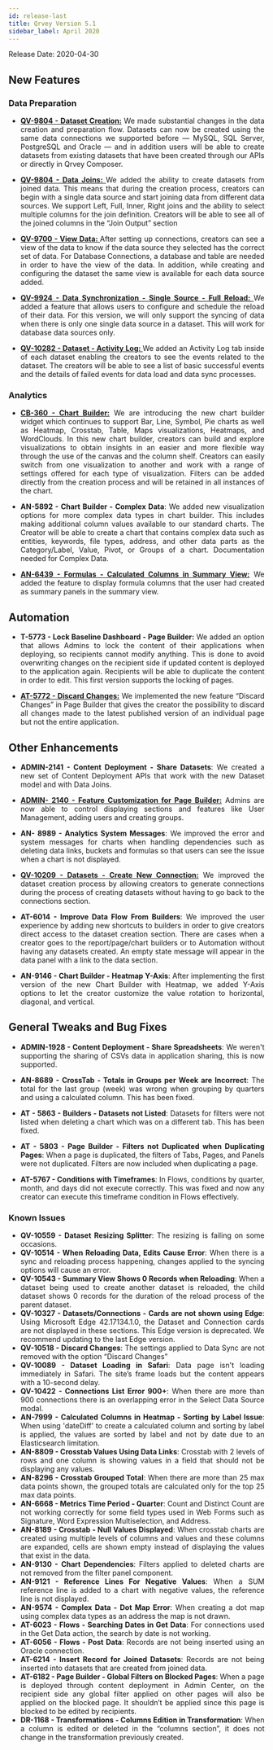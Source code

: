 ```yaml
---
id: release-last
title: Qrvey Version 5.1
sidebar_label: April 2020
---
```

<div style="text-align: justify">
Release Date: 2020-04-30

## New Features

### Data Preparation 
*  <a href="/docs/ui-docs/datasets/datasets/#creating-datasets"> <strong>QV-9804 - Dataset Creation:</strong></a> We made substantial changes in the data creation and preparation flow. Datasets can now be created using the same data connections we supported before — MySQL, SQL Server, PostgreSQL and Oracle — and in addition users will be able to create datasets from existing datasets that have been created through our APIs or directly in Qrvey Composer. 
 
* <a href="/docs/ui-docs/datasets/joins/"> <strong>QV-9804 - Data Joins: </strong></a> We added the ability to create datasets from joined data. This means that during the creation process, creators can begin with a single data source and start joining data from different data sources. We support Left, Full, Inner, Right joins and the ability to select multiple columns for the join definition. Creators will be able to see all of the joined columns in the “Join Output” section 

* <a href="/docs/ui-docs/datasets/datasets/"> <strong>QV-9700 - View Data: </strong></a> After setting up connections, creators can see a view of the data to know if the data source they selected has the correct set of data. For Database Connections, a database and table are needed in order to have the view of the data. In addition, while creating and configuring the dataset the same view is available for each data source added. 

* <a href="/docs/ui-docs/datasets/datasets/"> <strong>QV-9924 - Data Synchronization - Single Source - Full Reload: </strong></a>We added a feature that allows users to configure and schedule the reload of their data. For this version, we will only support the syncing of data when there is only one single data source in a dataset. This will work for database data sources only.

* <a href="/docs/ui-docs/datasets/datasets/"> <strong>QV-10282 - Dataset - Activity Log: </strong></a> We added an Activity Log tab inside of each dataset enabling the creators to see the events related to the dataset. The creators will be able to see a list of basic successful events and the details of failed events for data load and data sync processes.


### Analytics
* <a href="/docs/ui-docs/dataviews/chart-builder/"> <strong>CB-360 - Chart Builder:</strong></a> We are introducing the new chart builder widget which continues to support Bar, Line, Symbol, Pie charts as well as Heatmap, Crosstab, Table, Maps visualizations, Heatmaps, and WordClouds. In this new chart builder, creators can build and explore visualizations to obtain insights in an easier and more flexible way through the use of the canvas and the column shelf. Creators can easily switch from one visualization to another and work with a range of settings offered for each type of visualization. Filters can be added directly from the creation process and will be retained in all instances of the chart.  

* **AN-5892 - Chart Builder - Complex Data**: We added new visualization options for more complex data types in chart builder. This includes making additional column values available to our standard charts. The Creator will be able to create a chart that contains complex data such as entities, keywords, file types, address,  and other data parts as the Category/Label, Value, Pivot, or Groups of a chart. Documentation needed for Complex Data.


* <a href="/docs/ui-docs/dataviews/formulas/"> <strong>AN-6439 - Formulas - Calculated Columns in Summary View:</strong></a> We added the feature to display formula columns that the user had created as summary panels in the summary view.

## Automation

* **T-5773 - Lock Baseline Dashboard - Page Builder:** We added an option that allows Admins to lock the content of their applications when deploying, so recipients cannot modify anything. This is done to avoid overwriting changes on the recipient side if updated content is deployed to the application again. Recipients will be able to duplicate the content in order to edit. This first version supports the locking of pages. 

* <a href="/docs/ui-docs/builders/pages/"> <strong>AT-5772 - Discard Changes:</strong></a>
 We implemented the new feature “Discard Changes” in Page Builder that gives the creator the possibility to discard all changes made to the latest published version of an individual page but not the entire application.

## **Other Enhancements**
* **ADMIN-2141 - Content Deployment - Share Datasets**: We created a new set of Content Deployment APIs that work with the new Dataset model and with Data Joins. 


* <a href="/docs/ui-docs/builders/user-management/"> <strong>ADMIN- 2140 - Feature Customization for Page Builder:</strong></a> Admins are now able to control displaying sections and features like User Management, adding users and creating groups. 

* **AN- 8989 - Analytics System Messages**: We improved the error and system messages for charts when handling dependencies such as deleting data links, buckets and formulas so that users can see the issue when a chart is not displayed. 

* <a href="/docs/ui-docs/datasets/datasets/"> <strong>QV-10209 - Datasets - Create New Connection:</strong></a> We improved the dataset creation process by allowing  creators to generate connections during the process of creating datasets without having to go back to the connections section. 


* **AT-6014 - Improve Data Flow From Builders**: We improved the user experience by adding new shortcuts to builders in order to give creators direct access to the dataset creation section. There are cases when a creator goes to the report/page/chart builders or to Automation without having any datasets created. An empty state message will appear in the data panel with a link to the data section.


* **AN-9146 - Chart Builder - Heatmap Y-Axis**: After implementing the first version of the new Chart Builder with Heatmap, we added Y-Axis options to let the creator customize the value rotation to horizontal, diagonal, and vertical.
 

## **General Tweaks and Bug Fixes**

* **ADMIN-1928 - Content Deployment - Share Spreadsheets**: We weren't supporting the sharing of CSVs data in application sharing, this is now supported. 
 
* **AN-8689 - CrossTab - Totals in Groups per Week are Incorrect**: The total for the last group (week) was wrong when grouping by quarters and using a calculated column. This has been fixed.
 
* **AT - 5863 - Builders - Datasets not Listed**: Datasets for filters were not listed when deleting a chart which was on a different tab. This has been fixed.
 
* **AT - 5803 - Page Builder - Filters not Duplicated when Duplicating Pages**: When a page is duplicated, the filters of Tabs, Pages, and Panels were not duplicated. Filters are now included when duplicating a page. 

* **AT-5767 - Conditions with Timeframes**: In Flows, conditions by quarter, month, and days did not execute correctly. This was fixed and now any creator can execute this timeframe condition in Flows effectively.

### **Known Issues**
 * **QV-10559 - Dataset Resizing Splitter**: The resizing is failing on some occasions. 
* **QV-10514 - When Reloading Data, Edits Cause Error**: When there is a sync and reloading process happening, changes applied to the syncing options will cause an error. 
* **QV-10543 - Summary View Shows 0 Records when Reloading**: When a dataset being used to create another dataset is reloaded, the child dataset shows 0 records for the duration of the reload process of the parent dataset. 
* **QV-10327 - Datasets/Connections - Cards are not shown using Edge**: Using Microsoft Edge 42.17134.1.0, the Dataset and Connection cards are not displayed in these sections. This Edge version is deprecated. We recommend updating to the last Edge version.
* **QV-10518 - Discard Changes**: The settings applied to Data Sync are not removed with the option “Discard Changes”
* **QV-10089 - Dataset Loading in Safari**: Data page isn't loading immediately in Safari. The site’s frame loads but the content appears with a 10-second delay. 
* **QV-10422 - Connections List Error 900+**:  When there are more than 900 connections there is an overlapping error in the Select Data Source modal. 
* **AN-7999 - Calculated Columns in Heatmap - Sorting by Label Issue**: When using 'dateDiff' to create a calculated column and sorting by label is applied, the values are sorted by label and not by date due to an Elasticsearch limitation. 
* **AN-8809 - Crosstab Values Using Data Links**: Crosstab with 2 levels of rows and one column is showing values in a field that should not be displaying any values.
* **AN-8296 - Crosstab Grouped Total**: When there are more than 25 max data points shown, the grouped totals are calculated only for the top 25 max data points. 
* **AN-6668 - Metrics Time Period - Quarter**: Count and Distinct Count are not working correctly for some field types used in Web Forms such as Signature, Word Expression Multiselection, and Address.
* **AN-8189 - Crosstab - Null Values Displayed**: When crosstab charts are created using multiple levels of columns and values and these columns are expanded, cells are shown empty instead of displaying the values that exist in the data.
* **AN-9130 - Chart Dependencies**: Filters applied to deleted charts are not removed from the filter panel component. 
* **AN-9121 - Reference Lines For Negative Values**: When a SUM reference line is added to a chart with negative values, the reference line is not displayed.
* **AN-9574 - Complex Data - Dot Map Error**: When creating a dot map using complex data types as an address the map is not drawn. 
* **AT-6023 - Flows - Searching Dates in Get Data**: For connections used in the Get Data action, the search by date is not working. 
* **AT-6056 - Flows - Post Data**: Records are not being inserted using an Oracle connection.
* **AT-6214 - Insert Record for Joined Datasets**: Records are not being inserted into datasets that are created from joined data.
* **AT-6182 - Page Builder - Global Filters on Blocked Pages**: When a page is deployed through content deployment in Admin Center, on the recipient side any global filter applied on other pages will also be applied on the blocked page. It shouldn’t be applied since this page is blocked to be edited by recipients. 
* **DR-1168 - Transformations - Columns Edition in Transformation**: When a column is edited or deleted in the “columns section”, it does not change in the transformation previously created.
